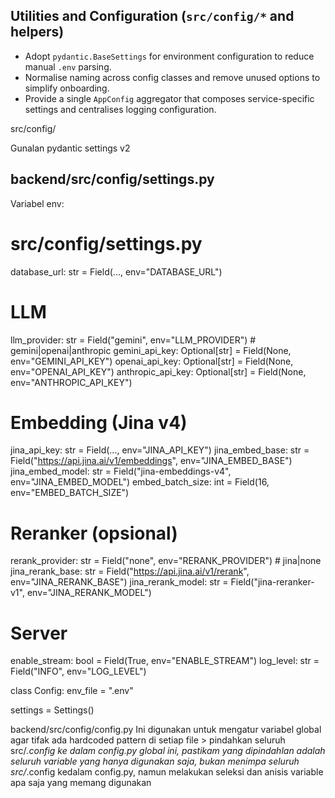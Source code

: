 ## Utilities and Configuration (`src/config/*` and helpers)
- Adopt `pydantic.BaseSettings` for environment configuration to reduce manual `.env` parsing.
- Normalise naming across config classes and remove unused options to simplify onboarding.
- Provide a single `AppConfig` aggregator that composes service-specific settings and centralises logging configuration.


src/config/

Gunalan pydantic settings v2

## backend/src/config/settings.py
Variabel env: 

# src/config/settings.py
database_url: str = Field(..., env="DATABASE_URL")

# LLM
llm_provider: str = Field("gemini", env="LLM_PROVIDER")  # gemini|openai|anthropic
gemini_api_key: Optional[str] = Field(None, env="GEMINI_API_KEY")
openai_api_key: Optional[str] = Field(None, env="OPENAI_API_KEY")
anthropic_api_key: Optional[str] = Field(None, env="ANTHROPIC_API_KEY")

# Embedding (Jina v4)
jina_api_key: str = Field(..., env="JINA_API_KEY")
jina_embed_base: str = Field("https://api.jina.ai/v1/embeddings", env="JINA_EMBED_BASE")
jina_embed_model: str = Field("jina-embeddings-v4", env="JINA_EMBED_MODEL")
embed_batch_size: int = Field(16, env="EMBED_BATCH_SIZE")

# Reranker (opsional)
rerank_provider: str = Field("none", env="RERANK_PROVIDER")  # jina|none
jina_rerank_base: str = Field("https://api.jina.ai/v1/rerank", env="JINA_RERANK_BASE")
jina_rerank_model: str = Field("jina-reranker-v1", env="JINA_RERANK_MODEL")

# Server
enable_stream: bool = Field(True, env="ENABLE_STREAM")
log_level: str = Field("INFO", env="LOG_LEVEL")

class Config:
    env_file = ".env"

settings = Settings()

backend/src/config/config.py
Ini digunakan untuk mengatur variabel global agar tifak ada hardcoded pattern di setiap file > pindahkan seluruh src/*.config ke dalam config.py global ini, pastikam yang dipindahlan adalah seluruh variable yang hanya digunakan saja, bukan menimpa seluruh src/*.config kedalam config.py, namun melakukan seleksi dan anisis variable apa saja yang memang digunakan